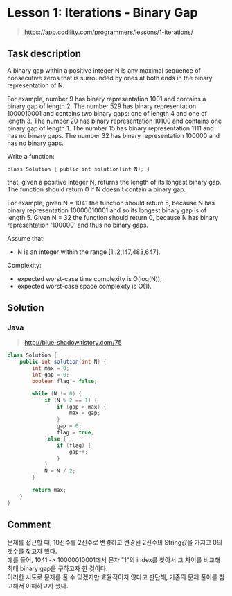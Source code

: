 # Lesson 1: Iterations - Binary Gap
> https://app.codility.com/programmers/lessons/1-iterations/

## Task description
A binary gap within a positive integer N is any maximal sequence of consecutive zeros that is surrounded by ones at both ends in the binary representation of N.

For example, number 9 has binary representation 1001 and contains a binary gap of length 2. The number 529 has binary representation 1000010001 and contains two binary gaps: one of length 4 and one of length 3. The number 20 has binary representation 10100 and contains one binary gap of length 1. The number 15 has binary representation 1111 and has no binary gaps. The number 32 has binary representation 100000 and has no binary gaps.

Write a function:

`class Solution { public int solution(int N); }`

that, given a positive integer N, returns the length of its longest binary gap. The function should return 0 if N doesn't contain a binary gap.

For example, given N = 1041 the function should return 5, because N has binary representation 10000010001 and so its longest binary gap is of length 5. Given N = 32 the function should return 0, because N has binary representation '100000' and thus no binary gaps.

Assume that:

- N is an integer within the range [1..2,147,483,647].

Complexity:

- expected worst-case time complexity is O(log(N));
- expected worst-case space complexity is O(1).

## Solution

### Java
> http://blue-shadow.tistory.com/75

```java
class Solution {
    public int solution(int N) {
    	int max = 0;
    	int gap = 0;
    	boolean flag = false;

    	while (N != 0) {
    		if (N % 2 == 1) {
    			if (gap > max) {
    				max = gap;
    			}
    			gap = 0;
    			flag = true;
    		}else {
    			if (flag) {
    				gap++;
    			}
    		}
    		N = N / 2;
    	}

    	return max;
    }
}
```

## Comment
문제를 접근할 때, 10진수를 2진수로 변경하고 변경된 2진수의 String값을 가지고 0의 갯수를 찾고자 했다. <br>
예를 들어, 1041 -> 10000010001에서 문자 "1"의 index를 찾아서 그 차이를 비교해 최대 binary gap을 구하고자 한 것이다. <br>
이러한 시도로 문제를 풀 수 있겠지만 효율적이지 않다고 판단해, 기존의 문제 풀이를 참고해서 이해하고자 했다.
